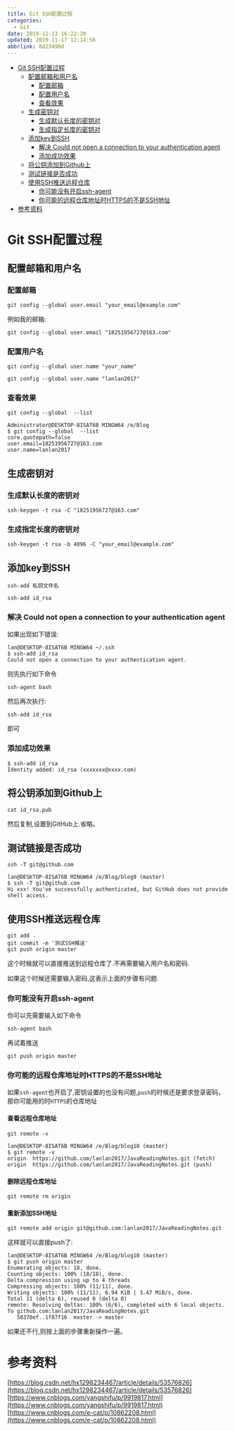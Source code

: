 ```yaml
---
title: Git SSH配置过程
categories: 
  - Git
date: 2019-11-13 16:22:20
updated: 2019-11-17 12:14:56
abbrlink: 8d23490d
---
```

<div id='my_toc'>

- [Git SSH配置过程](/blog/8d23490d/#Git-SSH配置过程)
    - [配置邮箱和用户名](/blog/8d23490d/#配置邮箱和用户名)
        - [配置邮箱](/blog/8d23490d/#配置邮箱)
        - [配置用户名](/blog/8d23490d/#配置用户名)
        - [查看效果](/blog/8d23490d/#查看效果)
    - [生成密钥对](/blog/8d23490d/#生成密钥对)
        - [生成默认长度的密钥对](/blog/8d23490d/#生成默认长度的密钥对)
        - [生成指定长度的密钥对](/blog/8d23490d/#生成指定长度的密钥对)
    - [添加key到SSH](/blog/8d23490d/#添加key到SSH)
        - [解决 Could not open a connection to your authentication agent](/blog/8d23490d/#解决-Could-not-open-a-connection-to-your-authentication-agent)
        - [添加成功效果](/blog/8d23490d/#添加成功效果)
    - [将公钥添加到Github上](/blog/8d23490d/#将公钥添加到Github上)
    - [测试链接是否成功](/blog/8d23490d/#测试链接是否成功)
    - [使用SSH推送远程仓库](/blog/8d23490d/#使用SSH推送远程仓库)
        - [你可能没有开启ssh-agent](/blog/8d23490d/#你可能没有开启ssh-agent)
        - [你可能的远程仓库地址时HTTPS的不是SSH地址](/blog/8d23490d/#你可能的远程仓库地址时HTTPS的不是SSH地址)
- [参考资料](/blog/8d23490d/#参考资料)

</div>
<!--more-->
<script>if (navigator.platform.toLowerCase() == 'win32'){document.getElementById('my_toc').style.display = 'none';}</script>

<!--end-->
# Git SSH配置过程 #
## 配置邮箱和用户名 ##
### 配置邮箱 ###
```shell
git config --global user.email "your_email@example.com"
```
例如我的邮箱:
```shell
git config --global user.email "18251956727@163.com"
```
### 配置用户名 ###
```shell
git config --global user.name "your_name"
```
```shell
git config --global user.name "lanlan2017"
```
### 查看效果 ###
```shell
git config --global  --list
```
```shell
Administrator@DESKTOP-8ISAT6B MINGW64 /e/Blog
$ git config --global  --list
core.quotepath=false
user.email=18251956727@163.com
user.name=lanlan2017
```
## 生成密钥对 ##
### 生成默认长度的密钥对 ###
```shell
ssh-keygen -t rsa -C "18251956727@163.com"
```
### 生成指定长度的密钥对 ###
```shell
ssh-keygen -t rsa -b 4096 -C "your_email@example.com"
```
## 添加key到SSH  ##
```shell
ssh-add 私钥文件名
```
```shell
ssh-add id_rsa
```
### 解决 Could not open a connection to your authentication agent ###
如果出现如下错误:
```shell
lan@DESKTOP-8ISAT6B MINGW64 ~/.ssh
$ ssh-add id_rsa
Could not open a connection to your authentication agent.
```
则先执行如下命令
```shell
ssh-agent bash
```
然后再次执行:
```shell
ssh-add id_rsa
```
即可
### 添加成功效果 ###
```shell
$ ssh-add id_rsa
Identity added: id_rsa (xxxxxxx@xxxx.com)
```
## 将公钥添加到Github上 ##
```shell
cat id_rsa.pub
```
然后复制,设置到GitHub上.省略。
## 测试链接是否成功 ##
```shell
ssh -T git@github.com
```
```shell
lan@DESKTOP-8ISAT6B MINGW64 /e/Blog/blog9 (master)
$ ssh -T git@github.com
Hi xxx! You've successfully authenticated, but GitHub does not provide shell access.
```
## 使用SSH推送远程仓库 ##
```shell
git add .
git commit -m '测试SSH推送'
git push origin master
```
这个时候就可以直接推送到远程仓库了.不再需要输入用户名和密码.

如果这个时候还需要输入密码,这表示上面的步骤有问题.
### 你可能没有开启ssh-agent
你可以先需要输入如下命令
```shell
ssh-agent bash
```
再试着推送
```java
git push origin master
```
### 你可能的远程仓库地址时HTTPS的不是SSH地址
如果`ssh-agent`也开启了,密钥设置的也没有问题,`push`的时候还是要求登录密码，那你可能用的时`HTTPS`的仓库地址
#### 查看远程仓库地址 ####
```shell
git remote -v
```
```shell
lan@DESKTOP-8ISAT6B MINGW64 /e/Blog/blog10 (master)
$ git remote -v
origin  https://github.com/lanlan2017/JavaReadingNotes.git (fetch)
origin  https://github.com/lanlan2017/JavaReadingNotes.git (push)
```
#### 删除远程仓库地址 ####
```shell
git remote rm origin
```
#### 重新添加SSH地址 ####
```shell
git remote add origin git@github.com:lanlan2017/JavaReadingNotes.git
```
这样就可以直接push了:
```shell
lan@DESKTOP-8ISAT6B MINGW64 /e/Blog/blog10 (master)
$ git push origin master
Enumerating objects: 18, done.
Counting objects: 100% (18/18), done.
Delta compression using up to 4 threads
Compressing objects: 100% (11/11), done.
Writing objects: 100% (11/11), 6.94 KiB | 3.47 MiB/s, done.
Total 11 (delta 6), reused 0 (delta 0)
remote: Resolving deltas: 100% (6/6), completed with 6 local objects.
To github.com:lanlan2017/JavaReadingNotes.git
   58370ef..1f87f16  master -> master

```
如果还不行,则按上面的步骤重新操作一遍。

# 参考资料 #
[https://blog.csdn.net/hx1298234467/article/details/53576826](https://blog.csdn.net/hx1298234467/article/details/53576826)
[https://www.cnblogs.com/yangshifu/p/9919817.html](https://www.cnblogs.com/yangshifu/p/9919817.html)
[https://www.cnblogs.com/e-cat/p/10862208.html](https://www.cnblogs.com/e-cat/p/10862208.html)
